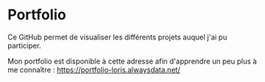# Portfolio

Ce GitHub permet de visualiser les différents projets auquel j'ai pu participer.

Mon portfolio est disponible à cette adresse afin d'apprendre un peu plus à me connaître : https://portfolio-loris.alwaysdata.net/
